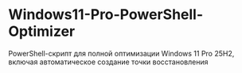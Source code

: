 # Windows11-Pro-PowerShell-Optimizer
PowerShell-скрипт для полной оптимизации Windows 11 Pro 25H2, включая автоматическое создание точки восстановления
